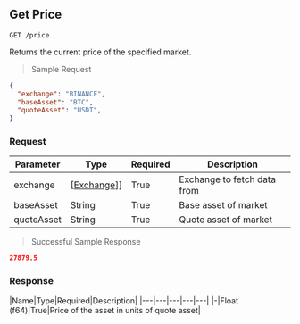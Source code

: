 
## Get Price

`GET /price`

Returns the current price of the specified market.

> Sample Request

```json
{
  "exchange": "BINANCE",
  "baseAsset": "BTC",
  "quoteAsset": "USDT",
}
```

### Request

|Parameter|Type|Required|Description|
|---|---|---|---|
|exchange|[[Exchange](#exchange)]]|True|Exchange to fetch data from|
|baseAsset|String|True|Base asset of market|
|quoteAsset|String|True|Quote asset of market|

> Successful Sample Response

```json
27879.5
```

### Response

|Name|Type|Required|Description|
|---|---|---|---|---|
|-|Float (f64)|True|Price of the asset in units of quote asset|